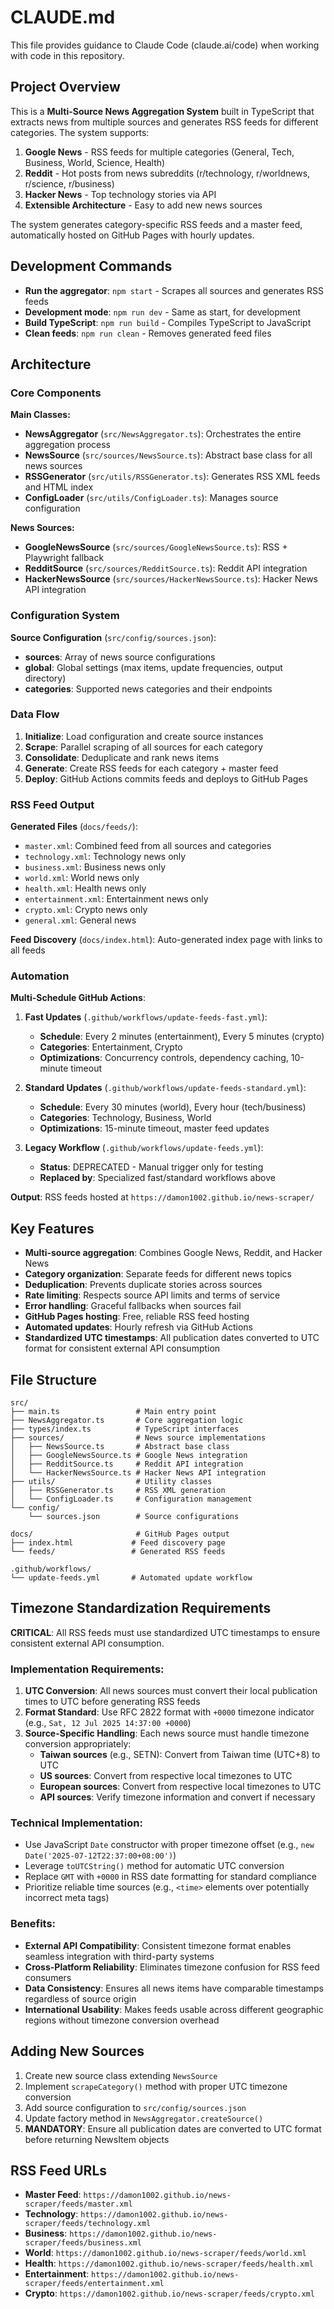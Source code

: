 # CLAUDE.md

This file provides guidance to Claude Code (claude.ai/code) when working with code in this repository.

## Project Overview

This is a **Multi-Source News Aggregation System** built in TypeScript that extracts news from multiple sources and generates RSS feeds for different categories. The system supports:

1. **Google News** - RSS feeds for multiple categories (General, Tech, Business, World, Science, Health)
2. **Reddit** - Hot posts from news subreddits (r/technology, r/worldnews, r/science, r/business)
3. **Hacker News** - Top technology stories via API
4. **Extensible Architecture** - Easy to add new news sources

The system generates category-specific RSS feeds and a master feed, automatically hosted on GitHub Pages with hourly updates.

## Development Commands

- **Run the aggregator**: `npm start` - Scrapes all sources and generates RSS feeds
- **Development mode**: `npm run dev` - Same as start, for development
- **Build TypeScript**: `npm run build` - Compiles TypeScript to JavaScript
- **Clean feeds**: `npm run clean` - Removes generated feed files

## Architecture

### Core Components

**Main Classes:**
- **NewsAggregator** (`src/NewsAggregator.ts`): Orchestrates the entire aggregation process
- **NewsSource** (`src/sources/NewsSource.ts`): Abstract base class for all news sources
- **RSSGenerator** (`src/utils/RSSGenerator.ts`): Generates RSS XML feeds and HTML index
- **ConfigLoader** (`src/utils/ConfigLoader.ts`): Manages source configuration

**News Sources:**
- **GoogleNewsSource** (`src/sources/GoogleNewsSource.ts`): RSS + Playwright fallback
- **RedditSource** (`src/sources/RedditSource.ts`): Reddit API integration
- **HackerNewsSource** (`src/sources/HackerNewsSource.ts`): Hacker News API integration

### Configuration System

**Source Configuration** (`src/config/sources.json`):
- **sources**: Array of news source configurations
- **global**: Global settings (max items, update frequencies, output directory)
- **categories**: Supported news categories and their endpoints

### Data Flow

1. **Initialize**: Load configuration and create source instances
2. **Scrape**: Parallel scraping of all sources for each category
3. **Consolidate**: Deduplicate and rank news items
4. **Generate**: Create RSS feeds for each category + master feed
5. **Deploy**: GitHub Actions commits feeds and deploys to GitHub Pages

### RSS Feed Output

**Generated Files** (`docs/feeds/`):
- `master.xml`: Combined feed from all sources and categories
- `technology.xml`: Technology news only
- `business.xml`: Business news only
- `world.xml`: World news only
- `health.xml`: Health news only
- `entertainment.xml`: Entertainment news only  
- `crypto.xml`: Crypto news only
- `general.xml`: General news

**Feed Discovery** (`docs/index.html`): Auto-generated index page with links to all feeds

### Automation

**Multi-Schedule GitHub Actions**:

1. **Fast Updates** (`.github/workflows/update-feeds-fast.yml`):
   - **Schedule**: Every 2 minutes (entertainment), Every 5 minutes (crypto)
   - **Categories**: Entertainment, Crypto
   - **Optimizations**: Concurrency controls, dependency caching, 10-minute timeout

2. **Standard Updates** (`.github/workflows/update-feeds-standard.yml`):
   - **Schedule**: Every 30 minutes (world), Every hour (tech/business)
   - **Categories**: Technology, Business, World
   - **Optimizations**: 15-minute timeout, master feed updates

3. **Legacy Workflow** (`.github/workflows/update-feeds.yml`):
   - **Status**: DEPRECATED - Manual trigger only for testing
   - **Replaced by**: Specialized fast/standard workflows above

**Output**: RSS feeds hosted at `https://damon1002.github.io/news-scraper/`

## Key Features

- **Multi-source aggregation**: Combines Google News, Reddit, and Hacker News
- **Category organization**: Separate feeds for different news topics
- **Deduplication**: Prevents duplicate stories across sources
- **Rate limiting**: Respects source API limits and terms of service
- **Error handling**: Graceful fallbacks when sources fail
- **GitHub Pages hosting**: Free, reliable RSS feed hosting
- **Automated updates**: Hourly refresh via GitHub Actions
- **Standardized UTC timestamps**: All publication dates converted to UTC format for consistent external API consumption

## File Structure

```
src/
├── main.ts                 # Main entry point
├── NewsAggregator.ts       # Core aggregation logic
├── types/index.ts          # TypeScript interfaces
├── sources/                # News source implementations
│   ├── NewsSource.ts       # Abstract base class
│   ├── GoogleNewsSource.ts # Google News integration
│   ├── RedditSource.ts     # Reddit API integration
│   └── HackerNewsSource.ts # Hacker News API integration
├── utils/                  # Utility classes
│   ├── RSSGenerator.ts     # RSS XML generation
│   └── ConfigLoader.ts     # Configuration management
└── config/
    └── sources.json        # Source configurations

docs/                       # GitHub Pages output
├── index.html             # Feed discovery page
└── feeds/                 # Generated RSS feeds

.github/workflows/
└── update-feeds.yml       # Automated update workflow
```

## Timezone Standardization Requirements

**CRITICAL**: All RSS feeds must use standardized UTC timestamps to ensure consistent external API consumption.

### Implementation Requirements:

1. **UTC Conversion**: All news sources must convert their local publication times to UTC before generating RSS feeds
2. **Format Standard**: Use RFC 2822 format with `+0000` timezone indicator (e.g., `Sat, 12 Jul 2025 14:37:00 +0000`)
3. **Source-Specific Handling**: Each news source must handle timezone conversion appropriately:
   - **Taiwan sources** (e.g., SETN): Convert from Taiwan time (UTC+8) to UTC
   - **US sources**: Convert from respective local timezones to UTC  
   - **European sources**: Convert from respective local timezones to UTC
   - **API sources**: Verify timezone information and convert if necessary

### Technical Implementation:

- Use JavaScript `Date` constructor with proper timezone offset (e.g., `new Date('2025-07-12T22:37:00+08:00')`)
- Leverage `toUTCString()` method for automatic UTC conversion
- Replace `GMT` with `+0000` in RSS date formatting for standard compliance
- Prioritize reliable time sources (e.g., `<time>` elements over potentially incorrect meta tags)

### Benefits:

- **External API Compatibility**: Consistent timezone format enables seamless integration with third-party systems
- **Cross-Platform Reliability**: Eliminates timezone confusion for RSS feed consumers
- **Data Consistency**: Ensures all news items have comparable timestamps regardless of source origin
- **International Usability**: Makes feeds usable across different geographic regions without timezone conversion overhead

## Adding New Sources

1. Create new source class extending `NewsSource`
2. Implement `scrapeCategory()` method with proper UTC timezone conversion
3. Add source configuration to `src/config/sources.json`
4. Update factory method in `NewsAggregator.createSource()`
5. **MANDATORY**: Ensure all publication dates are converted to UTC format before returning NewsItem objects

## RSS Feed URLs

- **Master Feed**: `https://damon1002.github.io/news-scraper/feeds/master.xml`
- **Technology**: `https://damon1002.github.io/news-scraper/feeds/technology.xml`
- **Business**: `https://damon1002.github.io/news-scraper/feeds/business.xml`
- **World**: `https://damon1002.github.io/news-scraper/feeds/world.xml`
- **Health**: `https://damon1002.github.io/news-scraper/feeds/health.xml`
- **Entertainment**: `https://damon1002.github.io/news-scraper/feeds/entertainment.xml`
- **Crypto**: `https://damon1002.github.io/news-scraper/feeds/crypto.xml`